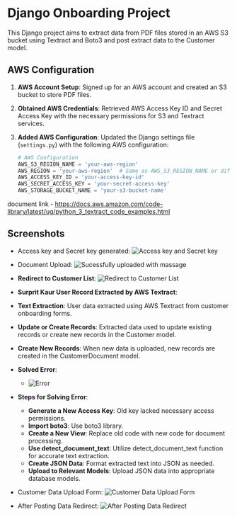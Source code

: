 # Django Onboarding Project

This Django project aims to extract data from PDF files stored in an AWS S3 bucket using Textract and Boto3 and post extract data to the Customer model.

## AWS Configuration

1. **AWS Account Setup**: Signed up for an AWS account and created an S3 bucket to store PDF files.

2. **Obtained AWS Credentials**: Retrieved AWS Access Key ID and Secret Access Key with the necessary permissions for S3 and Textract services.

3. **Added AWS Configuration**: Updated the Django settings file (`settings.py`) with the following AWS configuration:

    ```python
    # AWS Configuration
    AWS_S3_REGION_NAME = 'your-aws-region' 
    AWS_REGION = 'your-aws-region'  # Same as AWS_S3_REGION_NAME or different, depending on your setup
    AWS_ACCESS_KEY_ID = 'your-access-key-id'
    AWS_SECRET_ACCESS_KEY = 'your-secret-access-key'
    AWS_STORAGE_BUCKET_NAME = 'your-s3-bucket-name'
    ```
document link - https://docs.aws.amazon.com/code-library/latest/ug/python_3_textract_code_examples.html
## Screenshots

- Access key and Secret key generated:
![Access key and Secret key](https://github.com/akanshabaishwade/onboarding_project/assets/85228361/b39e9543-0711-4f46-af21-42d41801c56d)

- Document Upload:
![Sucessfully uploaded with massage](https://github.com/akanshabaishwade/onboarding_project/assets/85228361/72a0384b-0897-493b-817b-5725e110af4a)

- **Redirect to Customer List**: ![Redirect to Customer List](https://github.com/akanshabaishwade/onboarding_project/assets/85228361/cb8cf7f2-572a-4f2f-9dab-2eba5ef96607)

- **Surprit Kaur User Record Extracted by AWS Textract**:
- **Text Extraction**: User data extracted using AWS Textract from customer onboarding forms.
- **Update or Create Records**: Extracted data used to update existing records or create new records in the Customer model.
- **Create New Records**: When new data is uploaded, new records are created in the CustomerDocument model.

- **Solved Error**:
  - ![Error](https://github.com/akanshabaishwade/onboarding_project/assets/85228361/e9a5cf2b-a090-4028-b0d3-3c344e39f282)

- **Steps for Solving Error**:
  - **Generate a New Access Key**: Old key lacked necessary access permissions.
  - **Import boto3**: Use boto3 library.
  - **Create a New View**: Replace old code with new code for document processing.
  - **Use detect_document_text**: Utilize detect_document_text function for accurate text extraction.
  - **Create JSON Data**: Format extracted text into JSON as needed.
  - **Upload to Relevant Models**: Upload JSON data into appropriate database models.
  
- Customer Data Upload Form:
  ![Customer Data Upload Form](https://github.com/akanshabaishwade/onboarding_project/assets/85228361/efa4ae0a-8cd4-4254-bd97-8d9b0ed1c05f)

- After Posting Data Redirect:
  ![After Posting Data Redirect](https://github.com/akanshabaishwade/onboarding_project/assets/85228361/042676f9-6040-49f8-8a2a-6a79dea1dd6e)


